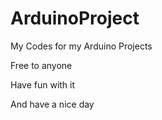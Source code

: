 # ArduinoProject

My Codes for my Arduino Projects

Free to anyone

Have fun with it

And have a nice day
